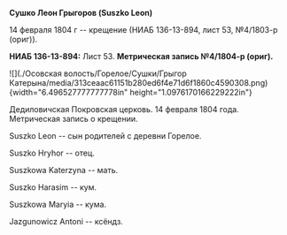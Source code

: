 **Сушко Леон Грыгоров (Suszko Leon)**

14 февраля 1804 г -- крещение (НИАБ 136-13-894, лист 53, №4/1803-р
(ориг)).

**НИАБ 136-13-894:** Лист 53. **Метрическая запись №4/1804-р (ориг).**

![](./Осовская волость/Горелое/Сушки/Грыгор Катерына/media/313ceaac61151b280ed6f4e71d6f1860c4590308.png){width="6.496527777777778in"
height="1.0976170166229222in"}

Дедиловичская Покровская церковь. 14 февраля 1804 года. Метрическая
запись о крещении.

Suszko Leon -- сын родителей с деревни Горелое.

Suszko Hryhor -- отец.

Suszkowa Katerzyna -- мать.

Suszko Harasim -- кум.

Suszkowa Maryia -- кума.

Jazgunowicz Antoni -- ксёндз.
